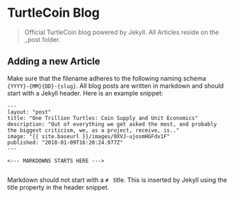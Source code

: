 # TurtleCoin Blog

> Official TurtleCoin blog powered by Jekyll. All Articles reside on the \_post folder.

## Adding a new Article

Make sure that the filename adheres to the following naming schema `{YYYY}-{MM}{DD}-{slug}`. All blog posts are written in markdown and should start with a Jekyll header. Here is an example snippet:

```
---
layout: "post"
title: "One Trillion Turtles: Coin Supply and Unit Economics"
description: "Out of everything we get asked the most, and probably the biggest criticism, we, as a project, receive, is.."
image: "{{ site.baseurl }}/images/0XVJ-ujosmHGFdv1F"
published: "2018-01-09T16:20:24.977Z"
---

<--- MARKDOWNS STARTS HERE --->


```

Markdown should not start with a `# ` title. This is inserted by Jekyll using the title property in the header snippet.
